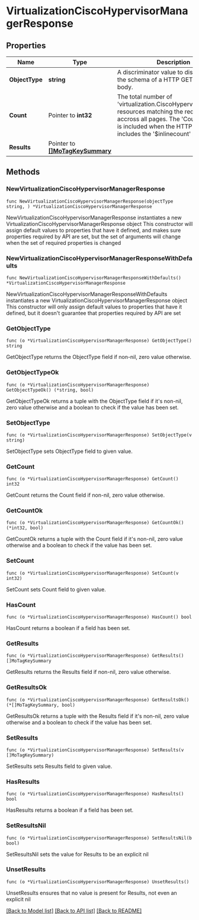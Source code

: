 # VirtualizationCiscoHypervisorManagerResponse

## Properties

Name | Type | Description | Notes
------------ | ------------- | ------------- | -------------
**ObjectType** | **string** | A discriminator value to disambiguate the schema of a HTTP GET response body. | 
**Count** | Pointer to **int32** | The total number of &#39;virtualization.CiscoHypervisorManager&#39; resources matching the request, accross all pages. The &#39;Count&#39; attribute is included when the HTTP GET request includes the &#39;$inlinecount&#39; parameter. | [optional] 
**Results** | Pointer to [**[]MoTagKeySummary**](MoTagKeySummary.md) |  | [optional] 

## Methods

### NewVirtualizationCiscoHypervisorManagerResponse

`func NewVirtualizationCiscoHypervisorManagerResponse(objectType string, ) *VirtualizationCiscoHypervisorManagerResponse`

NewVirtualizationCiscoHypervisorManagerResponse instantiates a new VirtualizationCiscoHypervisorManagerResponse object
This constructor will assign default values to properties that have it defined,
and makes sure properties required by API are set, but the set of arguments
will change when the set of required properties is changed

### NewVirtualizationCiscoHypervisorManagerResponseWithDefaults

`func NewVirtualizationCiscoHypervisorManagerResponseWithDefaults() *VirtualizationCiscoHypervisorManagerResponse`

NewVirtualizationCiscoHypervisorManagerResponseWithDefaults instantiates a new VirtualizationCiscoHypervisorManagerResponse object
This constructor will only assign default values to properties that have it defined,
but it doesn't guarantee that properties required by API are set

### GetObjectType

`func (o *VirtualizationCiscoHypervisorManagerResponse) GetObjectType() string`

GetObjectType returns the ObjectType field if non-nil, zero value otherwise.

### GetObjectTypeOk

`func (o *VirtualizationCiscoHypervisorManagerResponse) GetObjectTypeOk() (*string, bool)`

GetObjectTypeOk returns a tuple with the ObjectType field if it's non-nil, zero value otherwise
and a boolean to check if the value has been set.

### SetObjectType

`func (o *VirtualizationCiscoHypervisorManagerResponse) SetObjectType(v string)`

SetObjectType sets ObjectType field to given value.


### GetCount

`func (o *VirtualizationCiscoHypervisorManagerResponse) GetCount() int32`

GetCount returns the Count field if non-nil, zero value otherwise.

### GetCountOk

`func (o *VirtualizationCiscoHypervisorManagerResponse) GetCountOk() (*int32, bool)`

GetCountOk returns a tuple with the Count field if it's non-nil, zero value otherwise
and a boolean to check if the value has been set.

### SetCount

`func (o *VirtualizationCiscoHypervisorManagerResponse) SetCount(v int32)`

SetCount sets Count field to given value.

### HasCount

`func (o *VirtualizationCiscoHypervisorManagerResponse) HasCount() bool`

HasCount returns a boolean if a field has been set.

### GetResults

`func (o *VirtualizationCiscoHypervisorManagerResponse) GetResults() []MoTagKeySummary`

GetResults returns the Results field if non-nil, zero value otherwise.

### GetResultsOk

`func (o *VirtualizationCiscoHypervisorManagerResponse) GetResultsOk() (*[]MoTagKeySummary, bool)`

GetResultsOk returns a tuple with the Results field if it's non-nil, zero value otherwise
and a boolean to check if the value has been set.

### SetResults

`func (o *VirtualizationCiscoHypervisorManagerResponse) SetResults(v []MoTagKeySummary)`

SetResults sets Results field to given value.

### HasResults

`func (o *VirtualizationCiscoHypervisorManagerResponse) HasResults() bool`

HasResults returns a boolean if a field has been set.

### SetResultsNil

`func (o *VirtualizationCiscoHypervisorManagerResponse) SetResultsNil(b bool)`

 SetResultsNil sets the value for Results to be an explicit nil

### UnsetResults
`func (o *VirtualizationCiscoHypervisorManagerResponse) UnsetResults()`

UnsetResults ensures that no value is present for Results, not even an explicit nil

[[Back to Model list]](../README.md#documentation-for-models) [[Back to API list]](../README.md#documentation-for-api-endpoints) [[Back to README]](../README.md)


